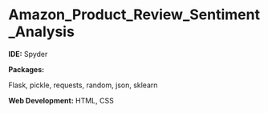 # Amazon_Product_Review_Sentiment_Analysis
<p><b>IDE:</b> Spyder</p>
<p><b>Packages:</b></p>
<p>Flask, pickle, requests, random, json, sklearn</p>
<p><b>Web Development:</b> HTML, CSS</p>
